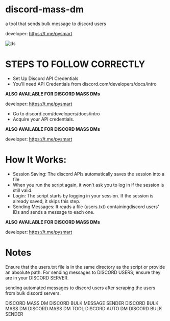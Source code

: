 # discord-mass-dm
a tool that sends bulk message to discord users

developer: https://t.me/pysmart

![ds](https://github.com/user-attachments/assets/472e7980-338a-4bbb-8bc1-1858b4b87e1e)


# STEPS TO FOLLOW CORRECTLY
- Set Up Discord API Credentials
- You'll need API Credentials from discord.com/developers/docs/intro
 
<b>ALSO AVAILABLE FOR DISCORD MASS DMs</b>

developer: https://t.me/pysmart

- Go to discord.com/developers/docs/intro
- Acquire your API credentials.

<b>ALSO AVAILABLE FOR DISCORD MASS DMs</b>

developer: https://t.me/pysmart

# How It Works:
- Session Saving: The discord APIs automatically saves the session into a file 
- When you run the script again, it won't ask you to log in if the session is still valid.
- Login: The script starts by logging in your session. If the session is already saved, it skips this step.
- Sending Messages: It reads a file (users.txt) containingdiscord users' IDs and sends a message to each one.

<b>ALSO AVAILABLE FOR DISCORD MASS DMs</b>

developer: https://t.me/pysmart

# Notes
Ensure that the users.txt file is in the same directory as the script or provide an absolute path.
For sending messages to DISCORD USERS, ensure they are in your DISCORD SERVER. 

sending automated messages to discord users after scraping the users from  bulk discord servers.

DISCORD MASS DM
DISCORD BULK MESSAGE SENDER
DISCORD BULK MASS DM
DISCORD MASS DM TOOL
DISCORD AUTO DM
DISCORD BULK SENDER
